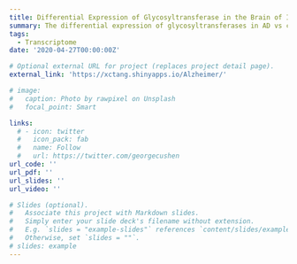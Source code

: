 ```yaml
---
title: Differential Expression of Glycosyltransferase in the Brain of Indiviuals with AD
summary: The differential expression of glycosyltransferases in AD vs control based on the data from public database
tags:
  - Transcriptome
date: '2020-04-27T00:00:00Z'

# Optional external URL for project (replaces project detail page).
external_link: 'https://xctang.shinyapps.io/Alzheimer/'

# image:
#   caption: Photo by rawpixel on Unsplash
#   focal_point: Smart

links:
  # - icon: twitter
  #   icon_pack: fab
  #   name: Follow
  #   url: https://twitter.com/georgecushen
url_code: ''
url_pdf: ''
url_slides: ''
url_video: ''

# Slides (optional).
#   Associate this project with Markdown slides.
#   Simply enter your slide deck's filename without extension.
#   E.g. `slides = "example-slides"` references `content/slides/example-slides.md`.
#   Otherwise, set `slides = ""`.
# slides: example
---
```

